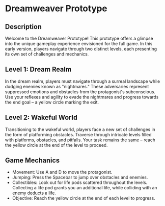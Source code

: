 # Dreamweaver Prototype

## Description
Welcome to the Dreamweaver Prototype! This prototype offers a glimpse into the unique gameplay experience envisioned for the full game. In this early version, players navigate through two distinct levels, each presenting its own set of challenges and mechanics.

## Level 1: Dream Realm
In the dream realm, players must navigate through a surreal landscape while dodging enemies known as "nightmares." These adversaries represent suppressed emotions and obstacles from the protagonist's subconscious. Use your reflexes and agility to evade the nightmares and progress towards the end goal – a yellow circle marking the exit.

## Level 2: Wakeful World
Transitioning to the wakeful world, players face a new set of challenges in the form of platforming obstacles. Traverse through intricate levels filled with platforms, obstacles, and pitfalls. Your task remains the same – reach the yellow circle at the end of the level to proceed.

## Game Mechanics
- Movement: Use A and D to move the protagonist.
- Jumping: Press the Spacebar to jump over obstacles and enemies.
- Collectibles: Look out for life pods scattered throughout the levels. Collecting a life pod grants you an additional life, while colliding with an enemy deducts a life.
- Objective: Reach the yellow circle at the end of each level to progress.
